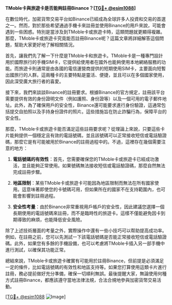 **TMoble卡與旅遊卡是否能夠註冊Binance？[[TG💪+ @esim1088](https://t.me/s/esim1088)]**

在數位時代，加密貨幣交易平台如Binance已經成為全球許多人投資和交易的首選之一。然而，對於那些希望通過手機卡來註冊並使用Binance的用戶來說，可能會遇到一些困惑。特別是當涉及到TMoble卡或旅遊卡時，這類問題就更顯得複雜。那麼，TMoble卡或旅遊卡究竟能否註冊Binance呢？這篇文章將詳細解答這個問題，幫助大家更好地了解相關情況。

首先，讓我們先了解一下什麼是TMoble卡和旅遊卡。TMoble卡是一種專門設計用於國際旅行的手機SIM卡，它提供給使用者在國外也能夠使用本地網絡服務的功能。而旅遊卡則通常是由各國的電信運營商提供的短期使用SIM卡，主要面向短暫出國旅行的人群。這兩種卡的主要特點是靈活、便捷，並且可以在多個國家使用，因此深受廣大旅行者的喜愛。

接下來，我們來談談Binance的註冊要求。根據Binance的官方規定，註冊該平台需要提供有效的身份證明文件（例如護照、身份證等）以及一個可用的電子郵件地址。此外，為了確保用戶的安全性，Binance還可能要求進行身份驗證，這通常包括提交自拍照以及手持身份證件的照片。這些措施旨在防止詐騙行為，保障平台的安全性。

那麼，TMoble卡或旅遊卡能否滿足這些註冊要求呢？從理論上來說，只要這些卡片能夠提供一個穩定且有效的電話號碼，並且該號碼可以正常接收短信或電話驗證碼，那麼它是有可能被用於Binance的註冊過程中的。不過，這裡存在幾個需要注意的地方：

1. **電話號碼的有效性**：首先，您需要確保您的TMoble卡或旅遊卡已經成功激活，並且能夠正常使用。如果號碼無法接收短信或電話驗證碼，那麼自然無法完成註冊步驟。
   
2. **地區限制**：某些TMoble卡或旅遊卡可能因為地區限制而無法在所有國家使用。這意味著即使您的卡號碼可用，但如果所在的國家不在支持範圍內，也可能會影響到註冊過程。

3. **安全性考量**：由於Binance非常重視用戶帳戶的安全性，因此建議您選擇一個長期使用的電話號碼來註冊，而不是臨時性的旅遊卡。這樣不僅能避免因卡到期導致的麻煩，也能降低安全風險。

除了上述技術層面的考量之外，實際操作中還有一些小技巧可以帮助提高成功率。例如，在註冊之前，您可以先測試一下該電話號碼是否能正常接收短信或電話驗證碼。此外，如果您有多餘的手機設備，也可以考慮將TMoble卡插入另一部手機中進行測試，以確保其功能正常。

總結來說，TMoble卡或旅遊卡確實有可能用於註冊Binance，但前提是必須滿足一定的條件，比如電話號碼的有效性和地區支持等。如果您打算使用這類卡片進行註冊，務必提前做好充分準備，確保一切順利無誤。最後提醒大家，無論使用何種方式註冊Binance，都應該遵守當地法律法規，合法合規地參與加密貨幣交易活動。

[[TG💪+ @esim1088](https://t.me/s/esim1088) ![Image](https://i.postimg.cc/4NQfJmqS/Snipaste-2025-05-13-00-14-12.png)]